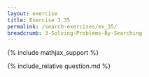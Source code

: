 ```yaml
---
layout: exercise
title: Exercise 3.35
permalink: /search-exercises/ex_35/
breadcrumb: 3-Solving-Problems-By-Searching
---
```


{% include mathjax_support %}

<div><i class="arrow-up loader" data-chapter="search-exercises" data-exercise="ex_35" data-rating="0"></i></div>
{% include_relative question.md %}
